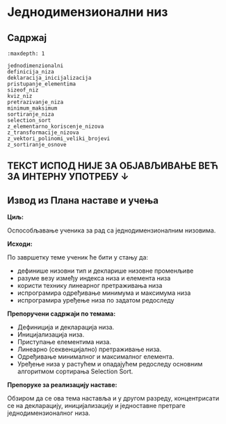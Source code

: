 # Једнодимензионални низ

## Садржај

```{toctree}
:maxdepth: 1

jednodimenzionalni
definicija_niza
deklaracija_inicijalizacija
pristupanje_elementima
sizeof_niz
kviz_niz
pretrazivanje_niza
minimum_maksimum
sortiranje_niza
selection_sort
z_elementarno_koriscenje_nizova
z_transformacije_nizova
z_vektori_polinomi_veliki_brojevi
z_sortiranje_osnove
```

## ТЕКСТ ИСПОД НИЈЕ ЗА ОБЈАВЉИВАЊЕ ВЕЋ ЗА ИНТЕРНУ УПОТРЕБУ ↓

## Извод из Плана наставе и учења

**Циљ:**

Оспособљавање ученика за рад са једнодимензионалним низовима.

**Исходи:**

По завршетку теме ученик ће бити у стању да:

- дефинише низовни тип и декларише низовне променљиве
- разуме везу између индекса низа и елемента низа
- користи технику линеарног претраживања низа
- испрограмира одређивање минимума и максимума низа
- испрограмира уређење низа по задатом редоследу

**Препоручени садржаји по темама:**

- Дефиниција и декларација низа.
- Иницијализација низа.
- Приступање елементима низа.
- Линеарно (секвенцијално) претраживање низа.
- Одређивање минималног и максималног елемента.
- Уређење низа у растућем и опадајућем редоследу основним алгоритмом сортирања
Selection Sort.

**Препоруке за реализацију наставе:**

Обзиром да се ова тема наставља и у другом разреду, концентрисати се на
декларацију, иницијализацију и једноставне претраге једнодимензионалног низа.
